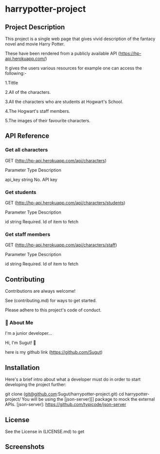 # harrypotter-project

## Project Description
This project is a single web page that gives vivid description of the fantacy novel and movie Harry Potter.

These have been rendered from a publicly available API (https://hp-api.herokuapp.com/)

It gives the users various resources for example one can access the following:-

1.Tittle

2.All of the characters.

3.All the characters who are students at Hogwart's School.

4.The Hogwart's staff members.

5.The images of their favourite characters.

## API Reference
### Get all characters
  GET (http://hp-api.herokuapp.com/api/characters)

Parameter	  Type	    Description

api_key	     string	    No. API key

### Get students
  GET (http://hp-api.herokuapp.com/api/characters/students)

Parameter   	Type	    Description

id	           string	   Required. Id of item to fetch

### Get staff members
  GET (http://hp-api.herokuapp.com/api/characters/staff)

Parameter	   Type	        Description

id         	  string	    Required. Id of item to fetch

## Contributing
Contributions are always welcome!

See (contributing.md) for ways to get started.

Please adhere to this project's code of conduct.

### 🚀 About Me
I'm a junior developer...

Hi, I'm Sugut! 👋

here is my github link (https://github.com/Sugut)

## Installation
Here's a brief intro about what a developer must do in order to start developing the project further:

git clone (git@github.com:Sugut/harrypotter-project.git) 
cd harrypotter-project/
You will be using the [json-server][] package to mock the external APIs.
[json-server]: https://github.com/typicode/json-server

## License
See the License in (LICENSE.md) to get

## Screenshots




